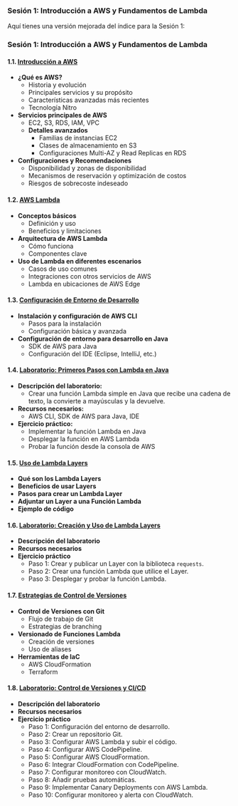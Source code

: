### Sesión 1: Introducción a AWS y Fundamentos de Lambda

Aquí tienes una versión mejorada del índice para la Sesión 1:

### Sesión 1: Introducción a AWS y Fundamentos de Lambda

#### 1.1. [Introducción a AWS](introduccion_aws.md)
- **¿Qué es AWS?**
  - Historia y evolución
  - Principales servicios y su propósito
  - Características avanzadas más recientes
  - Tecnología Nitro
- **Servicios principales de AWS**
  - EC2, S3, RDS, IAM, VPC
  - **Detalles avanzados**
    - Familias de instancias EC2
    - Clases de almacenamiento en S3
    - Configuraciones Multi-AZ y Read Replicas en RDS
- **Configuraciones y Recomendaciones**
  - Disponibilidad y zonas de disponibilidad
  - Mecanismos de reservación y optimización de costos
  - Riesgos de sobrecoste indeseado

#### 1.2. [AWS Lambda](aws_lambda.md)
- **Conceptos básicos**
  - Definición y uso
  - Beneficios y limitaciones
- **Arquitectura de AWS Lambda**
  - Cómo funciona
  - Componentes clave
- **Uso de Lambda en diferentes escenarios**
  - Casos de uso comunes
  - Integraciones con otros servicios de AWS
  - Lambda en ubicaciones de AWS Edge

#### 1.3. [Configuración de Entorno de Desarrollo](configuracion_entorno.md)
- **Instalación y configuración de AWS CLI**
  - Pasos para la instalación
  - Configuración básica y avanzada
- **Configuración de entorno para desarrollo en Java**
  - SDK de AWS para Java
  - Configuración del IDE (Eclipse, IntelliJ, etc.)

#### 1.4. [Laboratorio: Primeros Pasos con Lambda en Java](laboratorio_lambda.md)
- **Descripción del laboratorio:**
  - Crear una función Lambda simple en Java que recibe una cadena de texto, la convierte a mayúsculas y la devuelve.
- **Recursos necesarios:**
  - AWS CLI, SDK de AWS para Java, IDE
- **Ejercicio práctico:**
  - Implementar la función Lambda en Java
  - Desplegar la función en AWS Lambda
  - Probar la función desde la consola de AWS
 
#### 1.5. [Uso de Lambda Layers](aws_lambda_layer.md)
- **Qué son los Lambda Layers**
- **Beneficios de usar Layers**
- **Pasos para crear un Lambda Layer**
- **Adjuntar un Layer a una Función Lambda**
- **Ejemplo de código**

#### 1.6. [Laboratorio: Creación y Uso de Lambda Layers](laboratorio_lambda_layers.md)
- **Descripción del laboratorio**
- **Recursos necesarios**
- **Ejercicio práctico**
  - Paso 1: Crear y publicar un Layer con la biblioteca `requests`.
  - Paso 2: Crear una función Lambda que utilice el Layer.
  - Paso 3: Desplegar y probar la función Lambda.


#### 1.7. [Estrategias de Control de Versiones](versionado.md)
- **Control de Versiones con Git**
  - Flujo de trabajo de Git
  - Estrategias de branching
- **Versionado de Funciones Lambda**
  - Creación de versiones
  - Uso de aliases
- **Herramientas de IaC**
  - AWS CloudFormation
  - Terraform

#### 1.8. [Laboratorio: Control de Versiones y CI/CD](laboratorio_versionado.md)
- **Descripción del laboratorio**
- **Recursos necesarios**
- **Ejercicio práctico**
  - Paso 1: Configuración del entorno de desarrollo.
  - Paso 2: Crear un repositorio Git.
  - Paso 3: Configurar AWS Lambda y subir el código.
  - Paso 4: Configurar AWS CodePipeline.
  - Paso 5: Configurar AWS CloudFormation.
  - Paso 6: Integrar CloudFormation con CodePipeline.
  - Paso 7: Configurar monitoreo con CloudWatch.
  - Paso 8: Añadir pruebas automáticas.
  - Paso 9: Implementar Canary Deployments con AWS Lambda.
  - Paso 10: Configurar monitoreo y alerta con CloudWatch.